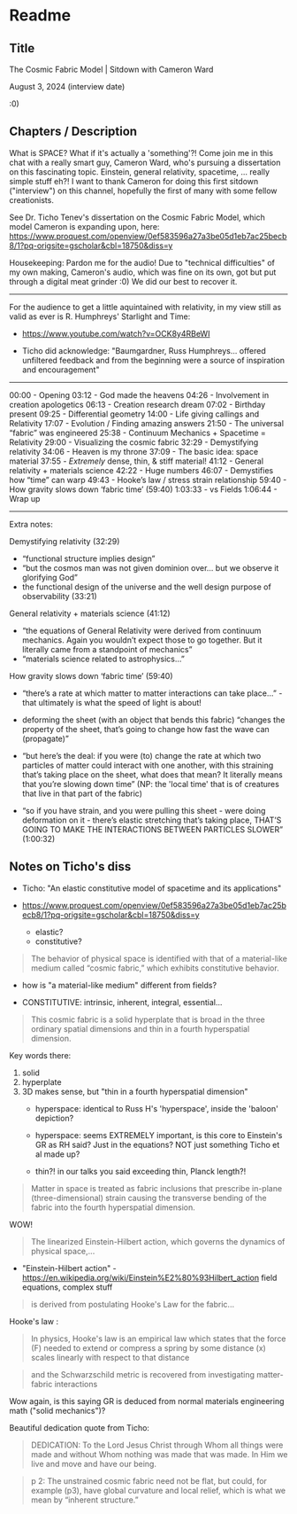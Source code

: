 # Readme

## Title

The Cosmic Fabric Model | Sitdown with Cameron Ward

August 3, 2024 (interview date)


:0)


## Chapters / Description

What is SPACE? What if it's actually a 'something'?! Come join me in this chat with a really smart guy, Cameron Ward, who's pursuing a dissertation on this fascinating topic. Einstein, general relativity, spacetime, ... really simple stuff eh?! I want to thank Cameron for doing this first sitdown ("interview") on this channel, hopefully the first of many with some fellow creationists.

See Dr. Ticho Tenev's dissertation on the Cosmic Fabric Model, which model Cameron is expanding upon, here: https://www.proquest.com/openview/0ef583596a27a3be05d1eb7ac25becb8/1?pq-origsite=gscholar&cbl=18750&diss=y

Housekeeping: Pardon me for the audio! Due to "technical difficulties" of my own making, Cameron's audio, which was fine on its own, got but put through a digital meat grinder :0) We did our best to recover it.

---

For the audience to get a little aquintained with relativity, in my view still as valid as ever is R. Humphreys' Starlight and Time:

- https://www.youtube.com/watch?v=OCK8y4RBeWI

- Ticho did acknowledge: "Baumgardner, Russ Humphreys... offered unfiltered feedback and from the beginning were a source of inspiration and encouragement"

---

00:00 - Opening
03:12 - God made the heavens
04:26 - Involvement in creation apologetics
06:13 - Creation research dream
07:02 - Birthday present
09:25 - Differential geometry
14:00 - Life giving callings and Relativity
17:07 - Evolution / Finding amazing answers
21:50 - The universal “fabric” was engineered
25:38 - Continuum Mechanics + Spacetime = Relativity
29:00 - Visualizing the cosmic fabric
32:29 - Demystifying relativity
34:06 - Heaven is my throne
37:09 - The basic idea: space material
37:55 - *Extremely* dense, thin, & stiff material!
41:12 - General relativity + materials science
42:22 - Huge numbers
46:07 - Demystifies how “time” can warp
49:43 - Hooke’s law / stress strain relationship
59:40 - How gravity slows down ‘fabric time’ (59:40)
1:03:33 - vs Fields
1:06:44 - Wrap up

---

Extra notes:

 Demystifying relativity (32:29)
  * “functional structure implies design”
  * “but the cosmos man was not given dominion over… but we observe it glorifying God”
  * the functional design of the universe and the well design purpose of observability (33:21)

General relativity + materials science (41:12)
  * “the equations of General Relativity were derived from continuum mechanics. Again you wouldn’t expect those to go together. But it literally came from a standpoint of mechanics”
  * “materials science related to astrophysics…”

How gravity slows down ‘fabric time’ (59:40)
  * “there’s a rate at which matter to matter interactions can take place…” - that ultimately is what the speed of light is about!
  * deforming the sheet (with an object that bends this fabric) “changes the property of the sheet, that’s going to change how fast the wave can (propagate)”

  * “but here’s the deal: if you were (to) change the rate at which two particles of matter could interact with one another, with this straining that’s taking place on the sheet, what does that mean? It literally means that you’re slowing down time” (NP: the 'local time' that is of creatures that live in that part of the fabric)

 * “so if you have strain, and you were pulling this sheet - were doing deformation on it - there’s elastic stretching that’s taking place, THAT’S GOING TO MAKE THE INTERACTIONS BETWEEN PARTICLES SLOWER” (1:00:32)

## Notes on Ticho's diss

* Ticho: "An elastic constitutive model of spacetime and its applications"

* https://www.proquest.com/openview/0ef583596a27a3be05d1eb7ac25becb8/1?pq-origsite=gscholar&cbl=18750&diss=y

    - elastic?
    - constitutive?

> The behavior of physical space is identified with that of a material-like medium called “cosmic fabric,” which exhibits constitutive behavior.

* how is "a material-like medium" different from fields?

* CONSTITUTIVE: intrinsic, inherent, integral, essential...

> This cosmic fabric is a solid hyperplate that is broad in the three ordinary spatial dimensions and thin in a fourth hyperspatial dimension.

Key words there:

1. solid
2. hyperplate
3. 3D makes sense, but "thin in a fourth hyperspatial dimension"
    - hyperspace: identical to Russ H's 'hyperspace', inside the 'baloon' depiction?

    - hyperspace: seems EXTREMELY important, is this core to Einstein's GR as RH said? Just in the equations? NOT just something Ticho et al made up?

    - thin?! in our talks you said exceeding thin, Planck length?!

> Matter in space is treated as fabric inclusions that prescribe in-plane (three-dimensional) strain causing the transverse bending of the fabric into the fourth hyperspatial dimension.

WOW!

> The linearized Einstein-Hilbert action, which governs the
dynamics of physical space,...

* "Einstein-Hilbert action" - https://en.wikipedia.org/wiki/Einstein%E2%80%93Hilbert_action field equations, complex stuff

> is derived from postulating Hooke's Law for the fabric...

Hooke's law [](https://en.wikipedia.org/wiki/Hooke's_law):

> In physics, Hooke's law is an empirical law which states that the force (F) needed to extend or compress a spring by some distance (x) scales linearly with respect to that distance

> and the Schwarzschild metric is recovered from investigating matter-fabric interactions

Wow again, is this saying GR is deduced from normal materials engineering math ("solid mechanics")?

Beautiful dedication quote from Ticho:

> DEDICATION: To the Lord Jesus Christ through Whom all things were made and without Whom nothing was made that was made. In Him we live and move and have our being.

> p 2: The unstrained cosmic fabric need not be flat, but could, for example (p3), have global curvature and local relief, which is what we mean by “inherent structure.”

